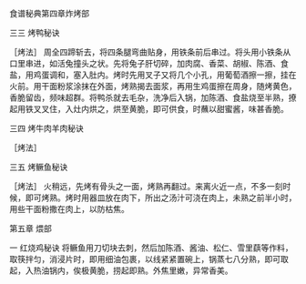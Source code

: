 食谱秘典第四章炸烤部

三三 烤鸭秘诀

［烤法］
周全四蹄斩去，将四条腿弯曲贴身，用铁条前后串过。将头用小铁条从口里串进，如活兔撞头之状。先将兔子肝切碎，加肉腐、香菜、胡椒、陈酒、食盐，用鸡蛋调和，塞入肚内。烤时先用叉子又将几个小孔，用葡萄酒擦一擦，挂在火前。用干面粉浆涂抹在外面，烤熟揭去面浆，再用生鸡蛋擦在周身，随烤黄色，香脆留齿，频味超群。将鸭杀就去毛杂，洗净后入锅，加陈酒、食盐烧至半熟，撩起用铁叉叉住，入灶内烘之，烘至黄脆，即可供食，时蘸以甜蜜酱，味甚香脆。

三四 烤牛肉羊肉秘诀

［烤法］

三五 烤鳜鱼秘诀

［烤法］
火稍远，先烤有骨头之一面，烤熟再翻过。来离火近一点，不多一刻时候，即可烤熟。烤时用器皿放在肉下，所出之汤汁可浇在肉上，未熟之前半小时，用些干面粉撒在肉上，以防枯焦。

第五章 煨部

一 红烧鸡秘诀
将鳜鱼用刀切块去刺，然后加陈酒、酱油、松仁、雪里蕻等作料，取筷拌匀，消浸片时，即用细油包裹，以线紧紧置碗上，锅蒸七八分熟，即可取起，入热油锅内，俟极黄脆，捞起即熟。外焦里嫩，异常香美。